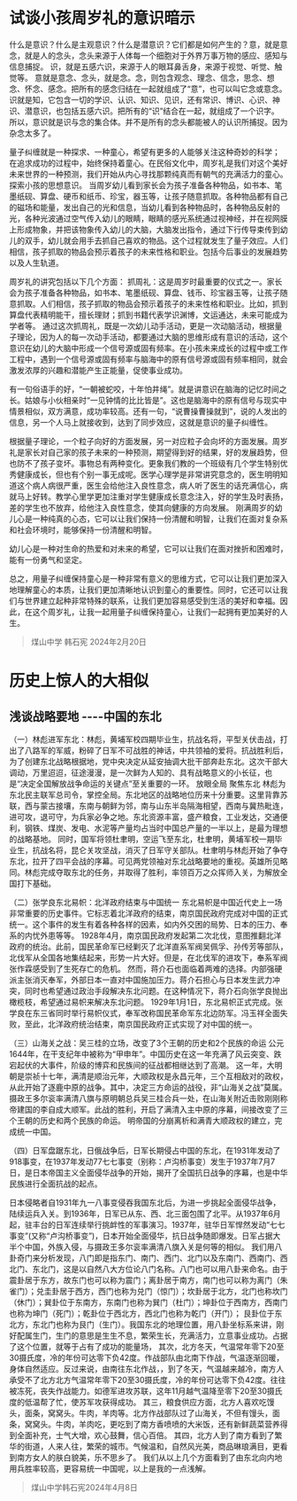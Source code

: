 # 试谈小孩周岁礼的意识暗示

什么是意识？什么是主观意识？什么是潜意识？它们都是如何产生的？意，就是意念，就是人的念头，念头来源于人体每一个细胞对于外界万事万物的感应、感知与信息捕捉。
识，就是五感六识，来源于人的眼耳鼻舌身，来源于视觉、听觉、触觉等。
意就是意念、念头，就是念。念，则包含观念、理念、信念，思念、想念、怀念、感念。把所有的感念归结在一起就组成了“意”，也可以叫它念或意念。
识就是知，它包含一切的学识、认识、知识、见识，还有常识、博识、心识、神识、潜意识，也包括五感六识。把所有的“识”结合在一起，就组成了一个识字。
所以，意识就是识与念的集合体。并不是所有的念头都能被人的认识所捕捉。因为杂念太多了。

量子纠缠就是一种探求、一种童心，希望有更多的人能够关注这种奇妙的科学； 在追求成功的过程中，始终保持着童心。在民俗文化中，周岁礼是我们对这个美好未来世界的一种预测，我们开始从内心寻找那颗纯真而有朝气的充满活力的童心。探索小孩的思想意识。
当周岁幼儿看到家长会为孩子准备各种物品，如书本、笔墨纸砚、算盘、硬币和纸币、珍宝，器玉等，让孩子随意抓取。各种物品都有自己的磁场和能量，发出自己的光和信息，当幼儿看到各种物品时，各种物品反射的光，各种光波通过空气传入幼儿的眼睛，眼睛的感光系统通过视神经，并在视网膜上形成物象，并把该物象传入幼儿的大脑，大脑发出指令，通过下行传导束传到幼儿的双手，幼儿就会用手去抓自己喜欢的物品。这个过程就发生了量子效应。人们相信，孩子抓取的物品会预示着孩子的未来性格和职业。包括今后事业的发展趋势以及人生轨道。

周岁礼的讲究包括以下几个方面：
抓周礼：这是周岁时最重要的仪式之一。家长会为孩子准备各种物品，如书本、笔墨纸砚、算盘、钱币、珍宝器玉等，让孩子随意抓取。人们相信，孩子抓取的物品会预示着孩子的未来性格和职业。比如，抓到算盘代表精明能干，擅长理财；抓到书籍代表学识渊博，文运通达，未来可能成为学者等。
通过这次抓周礼，既是一次幼儿动手活动，更是一次动脑活动，根据量子理论，因为人的每一次动手活动，都要通过大脑的思维形成有意识的活动，这个意识在幼儿的大脑中形成一个信号源或固有频率。在小孩未来成长的过程中或工作工程中，遇到一个信号源或固有频率与脑海中的原有信号源或固有频率相同，就会激发浓厚的兴趣和潜能产生正能量，促使事业成功。

有一句俗语手的好，“一朝被蛇咬，十年怕井绳”。就是讲意识在脑海的记忆时间之长。姑娘与小伙相亲时“一见钟情的比比皆是”。这也是脑海中的原有信号与现实中情景相似，双方满意，成功率较高。还有一句，“说曹操曹操就到”，说的人发出的信息，另一个人马上就接收到，达到了同步效应，这就是意识的量子纠缠性。

根据量子理论，一个粒子向好的方面发展，另一对应粒子会向坏的方面发展。周岁礼是家长对自己家的孩子未来的一种预测，期望得到好的结果，好的发展趋势，但也防不了孩子变坏。事物总有两种变化。更象我们教的一个班级有几个学生特别优秀健康成长，但也有个别一事无成呢。医学心理学是非常讲究意念的，医生明明知道这个病人病很严重，医生会给他注入良性意念，病人听了医生的话充满信心，病就马上好转。教学心里学更加注重对学生健康成长意念注入，好的学生及时表扬，差的学生也不放弃，给他注入良性意念，使其向健康的方向发展。
刚满周岁的幼儿心是一种纯真的心态，它可以让我们保持一份清醒和明智，让我们在面对复杂系和社会环境时，能够保持一份清醒和明智。

幼儿心是一种对生命的热爱和对未来的希望，它可以让我们在面对挫折和困难时，能有一份勇气和坚定。

总之，用量子纠缠保持童心是一种非常有意义的思维方式，它可以让我们更加深入地理解童心的本质，让我们更加清晰地认识到童心的重要性。同时，它还可以让我们与世界建立起种非常特殊的联系，让我们更加容易感受到生活的美好和幸福。因此，在这个周岁礼，让我一起用量子纠缠保持童心，让我们一起拥有更加美好的人生。

>煤山中学 韩石宪  2024年2月20日

# 历史上惊人的大相似
## 浅谈战略要地 ----中国的东北
（一）林彪进军东北：林彪，黄埔军校四期毕业生，抗战名将，平型关伏击战，打出了八路军的军威，粉碎了日军不可战胜的神话，中共领袖的爱将。抗战胜利后，为了创建东北战略根据地，党中央决定从延安抽调大批干部奔赴东北。这次干部大调动，万里迢迢，征途漫漫，是一次鲜为人知的、具有战略意义的小长征，也是“决定全国解放战争命运的关键点”至关重要的一环。
放眼全局 聚焦东北
林彪为东北民主联军总司令，掌控全局。东北地区的战略地位历来十分重要。这里背靠苏联，西与蒙古接壤，东南与朝鲜为邻，南与山东半岛隔海相望，西南与冀热毗连，进可攻，退可守，为兵家必争之地。东北资源丰富，盛产粮食，工业发达，交通便利，钢铁、煤炭、发电、水泥等产量均占当时中国总产量的一半以上，是最为理想的战略基地。
同时，国军将领杜聿明，空运飞至东北，杜聿明，黄埔军校一期毕业生，抗战名将，昆仑关攻坚战，消灭了日军守关部队。杜聿明与林彪开始了争夺东北，拉开了四平会战的序幕。可见两党领袖对东北战略要地的重视。英雄所见略同。林彪完成夺取东北的任务，并取得了胜利，率领百万之众挥师入关，为解放全国打下基础。

（二）张学良东北易帜：北洋政府结束与中国统一
东北易帜是中国近代史上一场非常重要的历史事件。它标志着北洋政府的结束，南京国民政府完成对中国的正式统一。这个事件的发生有着各种各样的因素，如内外交困的局势、日本的压力、奉系的内忧外患等等。
1928年4月，南京国民政府发起第二次北伐，意图推翻北洋政府的统治。此前，国民革命军已经剿灭了北洋直系军阀吴佩孚、孙传芳等部队，北伐军从全国各地集结起来，形势一片大好。但是，在北伐军的进攻下，奉系军阀张作霖感受到了生死存亡的危机。
然而，蒋介石也面临着两难的选择。内部强硬派主张消灭奉军，外部日本一直对中国施加压力。蒋介石担心与日本发生武力冲突，同时也希望通过政治手段解决东北问题。在这种情况下，蒋介石向张学良抛出橄榄枝，希望通过易帜来解决东北问题。
1929年1月1日，东北易帜正式完成。张学良在东三省同时举行易帜仪式，奉军改称国民革命军东北边防军。冯玉祥全面失败，至此，北洋政府统治结束，南京国民政府正式实现了对中国的统一。

（三）山海关之战：吴三桂的立场，改变了3个王朝的历史和2个民族的命运 
公元1644年，在干支纪年中被称为“甲申年”。中国历史在这一年充满了风云突变、跌宕起伏的大事件，阶级的博弈和民族间的征战都相继达到了高潮。
这一年，大明朝是崇祯十七年，满清是顺治元年，大顺政权是永昌元年，三个互相敌对的政权，从此开始了逐鹿中原的战争。其中，决定三方命运的战役，非“山海关之战”莫属。
摄政王多尔衮率满清八旗与原明朝总兵吴三桂合兵一处，在山海关附近击败刚刚称帝建国的李自成大顺军。此战的胜利，开启了满清入主中原的序幕，间接改变了三个王朝的历史和两个民族的命运。
明帝国的分崩离析和满青大顺政权的建立，完成统一中国。

（四）日军盘踞东北，日俄战争后，日军长期侵占中国的东北，在1931年发动了918事变，在1937年发动77七七事变（别称：卢沟桥事变）发生于1937年7月7日，是日本帝国主义全面侵华战争的开始，揭开了全国抗日战争的序幕，也是中华民族进行全面抗战的起点。

日本侵略者自1931年九一八事变侵吞我国东北后，为进一步挑起全面侵华战争，陆续运兵入关。到1936年，日军已从东、西、北三面包围了北平。从1937年6月起，驻丰台的日军连续举行挑衅性的军事演习。1937年，驻华日军悍然发动“七七事变”(又称“卢沟桥事变”)，日本开始全面侵华，抗日战争随即爆发。日军占据大半个中国，外族入侵，与摄政王多尔衮率满清八旗入关是何等的相似。
我们用八卦奇门来分析发现，八门即是指东门、南门、西门、北门以及东南门、西南门、西北门、东北门，这是以自然八大方位论八门名称。八门也可以用八卦来命名。由于震卦居于东方，故东门也可以称为震门；离卦居于南方，南门也可以称为离门（朱雀门）；兑圭卦居于西方，西门也称为兑门（惊门）；坎卦居于北方，北门也称坎门（休门）；巽卦位于东南方，东南门也称为巽门（杜门）；坤卦位于西南方，西南门也称为坤门（死门）；乾卦位于西北方，西北门也称为乾门（开门）；
艮卦位于东北方，东北门也称为艮门（生门）。我国东北的地理位置，用八卦坐标系来讲，刚好配属生门，生门的意思是生生不息，繁荣生长，充满活力，立意事业成功。占据了这个位置，就等于占有了成功的能量场，
其次，北方冬天，气温常年零下20至30摄氏度，冷的年份可达零下负42度。作战部队由北南下作战，气温逐渐回暖，身体自然适应。反过来说，由南往东北作战，，到了冬天，气温越来越冷，南方人承受不了北方北方气温常年零下20至30摄氏度，冷的年份可达零下负42度。往往被冻死，丧失作战能力。如德军进攻苏联，这年11月越气温降至零下20至30摄氏度的低温帮了忙，使苏军攻获得成功。
其三，粮食供应方面，北方人喜欢吃馒头，面条，窝窝头。牛肉，羊肉等。北方作战部队过了山海关，不但有馒头，面条，窝窝头。牛肉，羊肉吃，更吃到了南方香喷喷的大米饭，还有新鲜蔬菜营养得到全面补充，士气大增，欢心鼓舞，信心百倍。
其四，北方人到了南方看到了繁华的街道，人来人往，繁荣的城市。气候温和，自然风光美，商品琳琅满目，更看到南方女人的肤白貌美，乐不思乡了。
我们从以上几个方面看到了由东北向内地用兵胜率较高，更容易统一中国呢，以上是我的一点浅解。

>煤山中学韩石宪2024年4月8日

